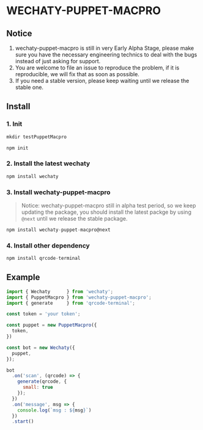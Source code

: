 # WECHATY-PUPPET-MACPRO

## Notice

1. wechaty-puppet-macpro is still in very Early Alpha Stage, please make sure you have the necessary engineering technics to deal with the bugs instead of just asking for support.
2. You are welcome to file an issue to reproduce the problem, if it is reproducible, we will fix that as soon as possible.
3. If you need a stable version, please keep waiting until we release the stable one.

## Install

### 1. Init

```js
mkdir testPuppetMacpro

npm init
```

### 2. Install the latest wechaty

```js
npm install wechaty
```

### 3. Install wechaty-puppet-macpro

> Notice: wechaty-puppet-macpro still in alpha test period, so we keep updating the package, you should install the latest packge by using `@next` until we release the stable package.

```js
npm install wechaty-puppet-macpro@next
```

### 4. Install other dependency

```js
npm install qrcode-terminal
```

## Example

```js
import { Wechaty      } from 'wechaty';
import { PuppetMacpro } from 'wechaty-puppet-macpro';
import { generate     } from 'qrcode-terminal';

const token = 'your token';

const puppet = new PuppetMacpro({
  token,
})

const bot = new Wechaty({
  puppet,
});

bot
  .on('scan', (qrcode) => {
    generate(qrcode, {
      small: true
    });
  })
  .on('message', msg => {
    console.log(`msg : ${msg}`)
  })
  .start()
```
